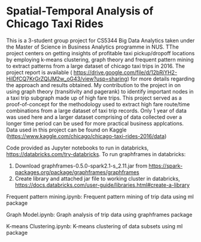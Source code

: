 # Spatial-Temporal Analysis of Chicago Taxi Rides

This is a 3-student group project for CS5344 Big Data Analytics taken under the Master of Science in Business Analytics programme in NUS. TThe project centers on getting insights of profitable taxi pickup/dropoff locations by employing k-means clustering, graph theory and frequent pattern mining to extract patterns from a large dataset of chicago taxi trips in 2016. The project report is available ( https://drive.google.com/file/d/12bRiYH2-HiIDfCQ7KrGrZQIJM2w_oG43/view?usp=sharing) for more details regarding the approach and results obtained. My contribution to the project in on using graph theory (transitivity and pagerank) to identify important nodes in a taxi trip subgraph made up of high fare trips. This project served as a proof-of-concept for the methodology used to extract high fare route/time combinations from a large dataset of taxi trip records. Only 1 year of data was used here and a larger dataset comprising of data collected over a longer time period can be used for more practical business applcations. Data used in this project can be found on Kaggle (https://www.kaggle.com/chicago/chicago-taxi-rides-2016/data)

Code provided as Jupyter notebooks to run in databricks, https://databricks.com/try-databricks. 
To run graphframes in databricks:
1. Download graphframes-0.5.0-spark2.1-s_2.11.jar from https://spark-packages.org/package/graphframes/graphframes
2. Create library and attached jar file to working cluster in databricks, https://docs.databricks.com/user-guide/libraries.html#create-a-library

Frequent pattern mining.ipynb: Frequent pattern mining of trip data using ml package

Graph Model.ipynb: Graph analysis of trip data using graphframes package

K-means Clustering.ipynb: K-means clustering of data subsets using ml package

